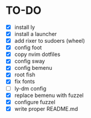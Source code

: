 # TO-DO
- [x] install ly
- [x] install a launcher
- [x] add rixer to sudoers (wheel)
- [x] config foot
- [x] copy nvim dotfiles
- [x] config sway
- [x] config bemenu
- [x] root fish
- [x] fix fonts
- [ ] ly-dm config
- [x] replace bemenu with fuzzel
- [x] configure fuzzel
- [x] write proper README.md
